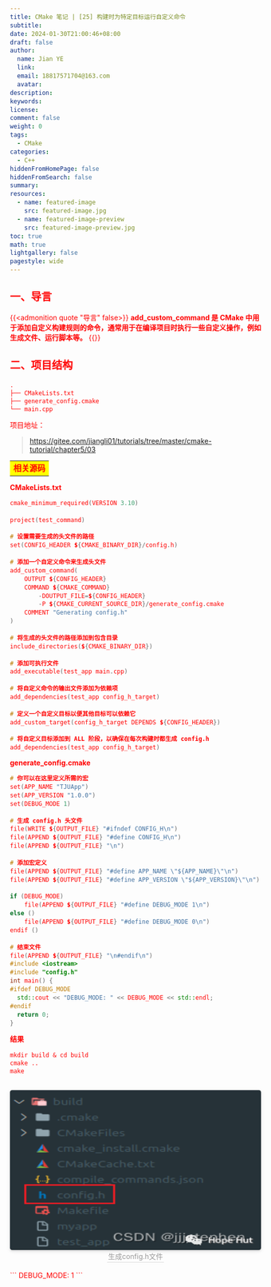```yaml
---
title: CMake 笔记 | [25] 构建时为特定目标运行自定义命令
subtitle:
date: 2024-01-30T21:00:46+08:00
draft: false
author:
  name: Jian YE
  link:
  email: 18817571704@163.com
  avatar:
description:
keywords:
license:
comment: false
weight: 0
tags:
  - CMake
categories:
  - C++
hiddenFromHomePage: false
hiddenFromSearch: false
summary:
resources:
  - name: featured-image
    src: featured-image.jpg
  - name: featured-image-preview
    src: featured-image-preview.jpg
toc: true
math: true
lightgallery: false
pagestyle: wide
---
```


## 一、导言

{{<admonition quote "导言" false>}}
**add_custom_command 是 CMake 中用于添加自定义构建规则的命令，通常用于在编译项目时执行一些自定义操作，例如生成文件、运行脚本等。**
{{</admonition>}}



## 二、项目结构

```shell
.
├── CMakeLists.txt
├── generate_config.cmake
└── main.cpp
```

项目地址：

> https://gitee.com/jiangli01/tutorials/tree/master/cmake-tutorial/chapter5/03




<table><body text=red><tr><td style="text-align:left;font-weight:bold" bgcolor=yellow><font size="3" color="red">相关源码</font></td></tr></body></table>

**CMakeLists.txt**

```c++
cmake_minimum_required(VERSION 3.10)

project(test_command)

# 设置需要生成的头文件的路径
set(CONFIG_HEADER ${CMAKE_BINARY_DIR}/config.h)

# 添加一个自定义命令来生成头文件
add_custom_command(
    OUTPUT ${CONFIG_HEADER}
    COMMAND ${CMAKE_COMMAND}
        -DOUTPUT_FILE=${CONFIG_HEADER}
        -P ${CMAKE_CURRENT_SOURCE_DIR}/generate_config.cmake
    COMMENT "Generating config.h"
)

# 将生成的头文件的路径添加到包含目录
include_directories(${CMAKE_BINARY_DIR})

# 添加可执行文件
add_executable(test_app main.cpp)

# 将自定义命令的输出文件添加为依赖项
add_dependencies(test_app config_h_target)

# 定义一个自定义目标以便其他目标可以依赖它
add_custom_target(config_h_target DEPENDS ${CONFIG_HEADER})

# 将自定义目标添加到 ALL 阶段，以确保在每次构建时都生成 config.h
add_dependencies(test_app config_h_target)
```

**generate_config.cmake**

```c++
# 你可以在这里定义所需的宏
set(APP_NAME "TJUApp")
set(APP_VERSION "1.0.0")
set(DEBUG_MODE 1)

# 生成 config.h 头文件
file(WRITE ${OUTPUT_FILE} "#ifndef CONFIG_H\n")
file(APPEND ${OUTPUT_FILE} "#define CONFIG_H\n")
file(APPEND ${OUTPUT_FILE} "\n")

# 添加宏定义
file(APPEND ${OUTPUT_FILE} "#define APP_NAME \"${APP_NAME}\"\n")
file(APPEND ${OUTPUT_FILE} "#define APP_VERSION \"${APP_VERSION}\"\n")

if (DEBUG_MODE)
    file(APPEND ${OUTPUT_FILE} "#define DEBUG_MODE 1\n")
else ()
    file(APPEND ${OUTPUT_FILE} "#define DEBUG_MODE 0\n")
endif ()

# 结束文件
file(APPEND ${OUTPUT_FILE} "\n#endif\n")
#include <iostream>
#include "config.h"
int main() {
#ifdef DEBUG_MODE
  std::cout << "DEBUG_MODE: " << DEBUG_MODE << std::endl;
#endif
  return 0;
}
```

**结果**

```shell
mkdir build & cd build
cmake ..
make
```

<br>
<center>
  <img src="images/2_01.png" width="640" height="320" align=center style="border-radius: 0.3125em; box-shadow: 0 2px 4px 0 rgba(34,36,38,.12),0 2px 10px 0 rgba(34,36,38,.08);">
  <br>
  <div style="color:orange; border-bottom: 1px solid #d9d9d9; display: inline-block; color: #999; padding: 2px;">生成config.h文件</div>
</center>
<br>
```
DEBUG_MODE: 1
```

